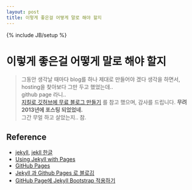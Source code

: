 ```yaml
---
layout: post
title: 이렇게 좋은걸 어떻게 말로 해야 할지
---
```

{% include JB/setup %}

# 이렇게 좋은걸 어떻게 말로 해야 할지

> 그동안 생각날 때마다 blog를 하나 제대로 만들어야 겠다 생각을 하면서, hosting을 찾아보다 그만 두고 했었는데..  
> github page 라니..  
> [지킬로 깃허브에 무료 블로그 만들기](https://nolboo.github.io/blog/2013/10/15/free-blog-with-github-jekyll/) 를 참고 했으며, 감사를 드립니다. __무려 2013년에 포스팅 되었었네.__   
> 그간 무얼 하고 살았는지.. 참. 


## Reference
 * [jekyll](http://jekyllrb.com/docs/installation/), [jekll 한글](http://jekyllrb-ko.github.io/)
 * [Using Jekyll with Pages](https://help.github.com/articles/using-jekyll-with-pages/)
 * [GitHub Pages](https://pages.github.com/)
 * [Jekyll 과 Github Pages 로 블로깅](http://hj-lee.github.io/2013/04/05/jekyll-blogging/)
 * [GitHub Page에 Jekyll Bootstrap 적용하기](http://sapzildj.github.io/etc/2015/08/10/Jekyll_Bootstrap/)